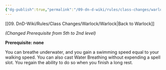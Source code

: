 ```yaml
---
{"dg-publish":true,"permalink":"/09-dn-d-wiki/rules/class-changes/warlock/eldritch-invokations/gift-of-the-depths/","tags":["invocation","warlock"]}
---
```


[[09. DnD-Wiki/Rules/Class Changes/Warlock/Warlock\|Back to Warlock]]

*(Changed Prerequisite from 5th to 2nd level)*

**Prerequisite: none**

You can breathe underwater, and you gain a swimming speed equal to your walking speed.
You can also cast Water Breathing without expending a spell slot. You regain the ability to do so when you finish a long rest.
